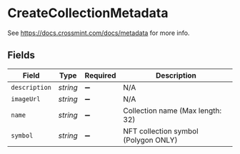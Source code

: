 # CreateCollectionMetadata

See https://docs.crossmint.com/docs/metadata for more info.


## Fields

| Field                                | Type                                 | Required                             | Description                          |
| ------------------------------------ | ------------------------------------ | ------------------------------------ | ------------------------------------ |
| `description`                        | *string*                             | :heavy_minus_sign:                   | N/A                                  |
| `imageUrl`                           | *string*                             | :heavy_minus_sign:                   | N/A                                  |
| `name`                               | *string*                             | :heavy_minus_sign:                   | Collection name (Max length: 32)     |
| `symbol`                             | *string*                             | :heavy_minus_sign:                   | NFT collection symbol (Polygon ONLY) |
